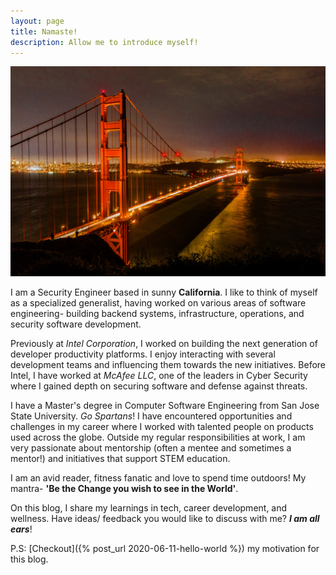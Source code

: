 ```yaml
---
layout: page
title: Namaste!
description: Allow me to introduce myself!
---
```


![Welcome!](/images/GoldenGate.jpg "Photo by Andreas Selter on Unsplash")

I am a Security Engineer based in sunny **California**.
I like to think of myself as a specialized generalist, having worked on various areas of software engineering- building backend systems, infrastructure, operations, and security software development.

Previously at *Intel Corporation*, I worked on building the next generation of developer productivity platforms. I enjoy interacting with several development teams and influencing them towards the new initiatives.
Before Intel, I have worked at *McAfee LLC*, one of the leaders in Cyber Security where I gained depth on securing software and defense against threats.

I have a Master's degree in Computer Software Engineering from San Jose State University. *Go Spartans*!
I have encountered opportunities and challenges in my career where I worked with talented people on products used across the globe.
Outside my regular responsibilities at work, I am very passionate about mentorship (often a mentee and sometimes a mentor!) and initiatives that support STEM education.

I am an avid reader, fitness fanatic and love to spend time outdoors!
My mantra- **'Be the Change you wish to see in the World'**.

On this blog, I share my learnings in tech, career development, and wellness.
Have ideas/ feedback you would like to discuss with me? ***I am all ears***!

P.S: [Checkout]({% post_url 2020-06-11-hello-world %}) my motivation for this blog.
